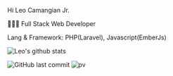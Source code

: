 Hi Leo Camangian Jr.

👨🏻‍💻 Full Stack Web Developer

Lang & Framework: PHP(Laravel), Javascript(EmberJs)
 
![Leo's github stats](https://github-readme-stats.vercel.app/api?username=mopig&show_icons=true&theme=dracula&hide=stars,issues)
 
![GitHub last commit](https://img.shields.io/github/last-commit/mopig/mopig)
![pv](https://pageview.vercel.app/?github_user=mopig)

